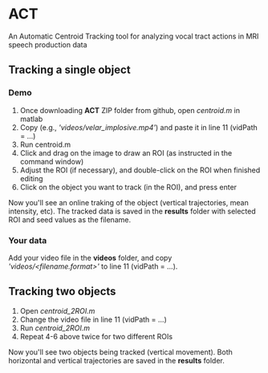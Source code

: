 # ACT
An Automatic Centroid Tracking tool for analyzing vocal tract actions in MRI speech production data

## Tracking a single object
### Demo
1. Once downloading __ACT__ ZIP folder from github, open _centroid.m_ in matlab
2. Copy <filename> (e.g., _'videos/velar_implosive.mp4'_) and paste it in line 11 (vidPath = ...)
3. Run centroid.m
4. Click and drag on the image to draw an ROI (as instructed in the command window)
5. Adjust the ROI (if necessary), and double-click on the ROI when finished editing
6. Click on the object you want to track (in the ROI), and press enter

Now you'll see an online traking of the object (vertical trajectories, mean intensity, etc).
The tracked data is saved in the __results__ folder with selected ROI and seed values as the filename.

### Your data
Add your video file in the __videos__ folder, and copy _'videos/<filename.format>'_ to line 11 (vidPath = ...).

## Tracking two objects
1. Open _centroid_2ROI.m_
2. Change the video file in line 11 (vidPath = ...)
3. Run _centroid_2ROI.m_
4. Repeat 4-6 above twice for two different ROIs

Now you'll see two objects being tracked (vertical movement).
Both horizontal and vertical trajectories are saved in the __results__ folder.

